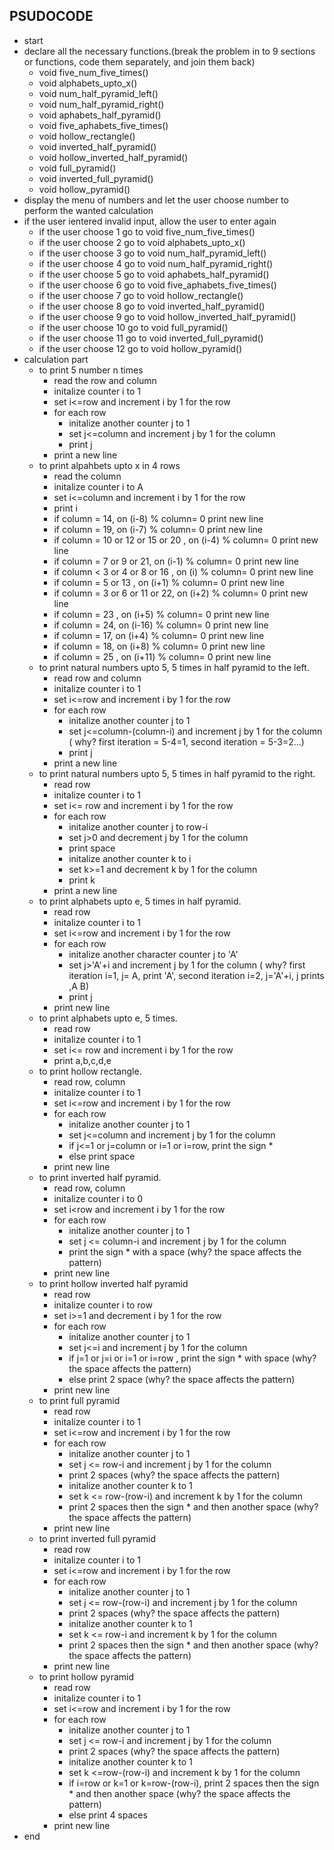 ## PSUDOCODE 

* start
* declare all the necessary functions.(break the problem in to 9 sections or functions, code them separately, and join them back)
  * void five_num_five_times()
  * void alphabets_upto_x()
  * void num_half_pyramid_left()
  * void num_half_pyramid_right()
  * void aphabets_half_pyramid()
  * void five_aphabets_five_times()
  * void hollow_rectangle()
  * void inverted_half_pyramid()
  * void hollow_inverted_half_pyramid()
  * void full_pyramid()
  * void inverted_full_pyramid()
  * void hollow_pyramid()
* display the menu of numbers and let the user choose number to perform the wanted calculation
* if the user ientered invalid input, allow the user to enter again
   * if the user choose 1 go to void five_num_five_times()
   * if the user choose 2 go to void alphabets_upto_x()
   * if the user choose 3 go to void num_half_pyramid_left()
   * if the user choose 4 go to void num_half_pyramid_right()
   * if the user choose 5 go to void aphabets_half_pyramid()
   * if the user choose 6 go to void five_aphabets_five_times()
   * if the user choose 7 go to void hollow_rectangle()
   * if the user choose 8 go to void inverted_half_pyramid()
   * if the user choose 9 go to void hollow_inverted_half_pyramid()
   * if the user choose 10 go to void full_pyramid()
   * if the user choose 11 go to void inverted_full_pyramid()
   * if the user choose 12 go to void hollow_pyramid()
* calculation part
  * to print 5 number n times
      * read the row and column
      * initalize counter i to 1
      * set i<=row and increment i by 1 for the row
      * for each row
        * initalize another counter j to 1
        * set j<=column and increment j by 1 for the column
        * print j
      * print a new line
  * to print alpahbets upto x in 4 rows
      * read the column
      * initalize counter i to A
      * set i<=column and increment i by 1 for the row
      * print i
      * if column = 14, on (i-8) % column= 0 print new line 
      * if column = 19, on (i-7) % column= 0 print new line 
      * if column = 10 or 12 or 15 or 20 , on (i-4) % column= 0 print new line
      * if column = 7 or 9 or 21, on (i-1) % column= 0 print new line
      * if column < 3 or 4 or 8 or 16 , on (i) % column= 0 print new line
      * if column = 5 or 13 , on (i+1) % column= 0 print new line
      * if column = 3 or 6 or 11 or 22, on (i+2) % column= 0 print new line
      * if column = 23 , on (i+5) % column= 0 print new line
      * if column = 24, on (i-16) % column= 0 print new line
      * if column = 17, on (i+4) % column= 0 print new line
      * if column = 18, on (i+8) % column= 0 print new line
      * if column = 25 , on (i+11) % column= 0 print new line
  * to print natural numbers upto 5, 5 times in half pyramid to the left.
      * read row and column
      * initalize counter i to 1
      * set i<=row and increment i by 1 for the row
      * for each row
        * initalize another counter j to 1
        * set j<=column-(column-i) and increment j by 1 for the column ( why? first iteration = 5-4=1, second iteration = 5-3=2...)
        * print j
      * print a new line
  * to print natural numbers upto 5, 5 times in half pyramid to the right.
      * read row  
      * initalize counter i to 1
      * set i<= row  and increment i by 1 for the row
      * for each row
        * initalize another counter j to row-i
        * set j>0 and decrement j by 1 for the column 
        * print space
        * initalize another counter k to i
        * set k>=1 and decrement k by 1 for the column 
        * print k
      * print a new line
  * to print alphabets upto e, 5 times in half pyramid.
      * read row  
      * initalize counter i to 1
      * set i<=row and increment i by 1 for the row
      * for each row
        * initalize another character counter j to 'A'
        * set j>'A'+i and increment j by 1 for the column ( why? first iteration i=1, j= A, print 'A', second iteration i=2, j='A'+i, j prints ,A B) 
        * print j
      * print new line
  * to print alphabets upto e, 5 times.
      * read row 
      * initalize counter i to 1
      * set i<= row and increment i by 1 for the row
      * print a,b,c,d,e
  * to print hollow rectangle.
      * read row, column 
      * initalize counter i to 1
      * set i<=row and increment i by 1 for the row
      * for each row
        * initalize another counter j to 1
        * set j<=column and increment j by 1 for the column
        * if j<=1 or j=column or i=1 or i=row, print the sign *
        * else print space
      * print new line
  * to print inverted half pyramid.
      * read row, column
      * initalize counter i to 0
      * set i<row and increment i by 1 for the row
      * for each row
        * initalize another counter j to 1
        * set j <= column-i and increment j by 1 for the column
        * print the sign * with a space (why? the space affects the pattern)
      * print new line
  * to print hollow inverted half pyramid
      * read row 
      * initalize counter i to row
      * set i>=1 and decrement i by 1 for the row
      * for each row
        * initalize another counter j to 1
        * set j<=i and increment j by 1 for the column
        * if j=1 or j=i or i=1 or i=row , print the sign * with space (why? the space affects the pattern)
        * else print 2 space (why? the space affects the pattern)
      * print new line
  * to print full pyramid
      * read row 
      * initalize counter i to 1
      * set i<=row and increment i by 1 for the row
      * for each row
        * initalize another counter j to 1
        * set j <= row-i and increment j by 1 for the column
        * print 2 spaces (why? the space affects the pattern)
        * initalize another counter k to 1
        * set k <= row-(row-i) and increment k by 1 for the column
        * print 2 spaces then the sign * and then another space (why? the space affects the pattern)
      * print new line
  * to print inverted full pyramid
      * read row 
      * initalize counter i to 1
      * set i<=row and increment i by 1 for the row
      * for each row
        * initalize another counter j to 1
        * set j <= row-(row-i) and increment j by 1 for the column
        * print 2 spaces (why? the space affects the pattern)
        * initalize another counter k to 1
        * set k <= row-i and increment k by 1 for the column
        * print 2 spaces then the sign * and then another space (why? the space affects the pattern)
      * print new line
  *  to print hollow pyramid
     * read row
     * initalize counter i to 1
      * set i<=row and increment i by 1 for the row
      * for each row
        * initalize another counter j to 1
        * set j <= row-i and increment j by 1 for the column
        * print 2 spaces (why? the space affects the pattern)
        * initalize another counter k to 1
        * set k <=row-(row-i) and increment k by 1 for the column
        * if i=row or k=1 or k=row-(row-i), print 2 spaces then the sign * and then another space (why? the space affects the pattern)
        * else print 4 spaces 
      * print new line
* end 
